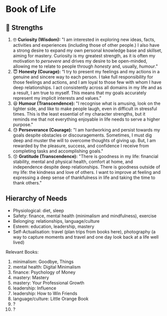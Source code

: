 # Book of Life

## 💪 Strengths
1. 🤓 **Curiosity (Wisdom):** "I am interested in exploring new ideas, facts, activities and experiences (including those of other people.) I also have a strong desire to expand my own personal knowledge base and skillset, aiming for mastery. Curiosity is my greatest strength, as it is often my motivation to *persevere* and drives my desire to be open-minded, allowing me to relate to people through *honesty* and, usually, *humour*."
2. 😇 **Honesty (Courage):** “I try to present my feelings and my actions in a genuine and sincere way to each person. I take full responsibility for those feelings and actions, and I am loyal to those few with whom I have deep relationships. I act consistently across all domains in my life and as a result, I am true to myself. This means that my goals accurately represent my implicit interests and values.”
3. 😆 **Humour (Transcendence):** "I recognise what is amusing, look on the lighter side, and like to make people laugh, even in difficult in stressful times. This is the least essential of my character strengths, but it reminds me that not everything enjoyable in life needs to serve a higher purpose." 
4. 😓 **Perseverance (Courage):** "I am hardworking and persist towards my goals despite obstacles or discouragements. Sometimes, I must dig deep and muster the will to overcome thoughts of giving up. But, I am rewarded by the pleasure, success, and confidence I receive from completing tasks and accomplishing goals."
5. 😚 **Gratitude (Transcendence):** "There is goodness in my life: financial stability, mental and physical health, comfort at home, and independence despite deep relationships. There is goodness outside of my life: the kindness and love of others. I want to improve at feeling and expressing a deep sense of thankfulness in life and taking the time to thank others." 

## Hierarchy of Needs
- Physiological: diet, sleep
- Safety: finance, mental health (minimalism and mindfulness), exercise 
- Belonging: relationships, language/culture
- Esteem: education, leadership, mastery
- Self-Actualisation: travel (plan trips from books here), photography (a way to capture moments and travel and one day look back at a life well lived)

Relevant Books:
1. minimalism: Goodbye, Things
2. mental health: Digital Minimalism
3. finance: Psychology of Money
4. mastery: Mastery
5. mastery: Your Professional Growth
6. leadership: Influence
7. leadership: How to Win Friends
8. language/culture: Little Orange Book
9. ?
10. ?
